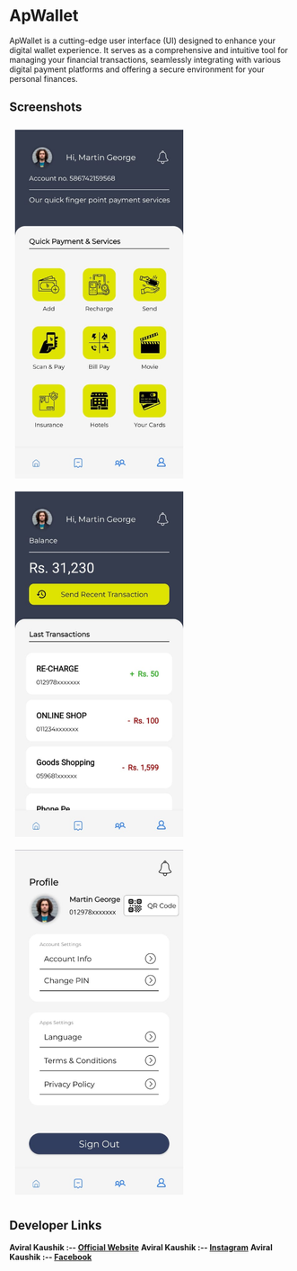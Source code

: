 # ApWallet
ApWallet is a cutting-edge user interface (UI) designed to enhance your digital wallet experience. It serves as a comprehensive and intuitive tool for managing your financial transactions, seamlessly integrating with various digital payment platforms and offering a secure environment for your personal finances.

## Screenshots

<p>
  <img src="https://github.com/Aviral-Kaushik/ApWallet/blob/main/images/image1.jpeg" width="300px" style="padding: 10px" height="auto">
  <img src="https://github.com/Aviral-Kaushik/ApWallet/blob/main/images/image2.jpeg" width="300px" style="padding: 10px" height="auto">
  <img src="https://github.com/Aviral-Kaushik/ApWallet/blob/main/images/image3.jpeg" width="300px" style="padding: 10px" height="auto">
</p>

## Developer Links

**Aviral Kaushik :-- [Official Website](http://aviralkaushik.epizy.com/)**
**Aviral Kaushik :-- [Instagram](https://www.instagram.com/aviral_3101/)**
**Aviral Kaushik :-- [Facebook](https://www.facebook.com/aviral.kaushik.16)**
